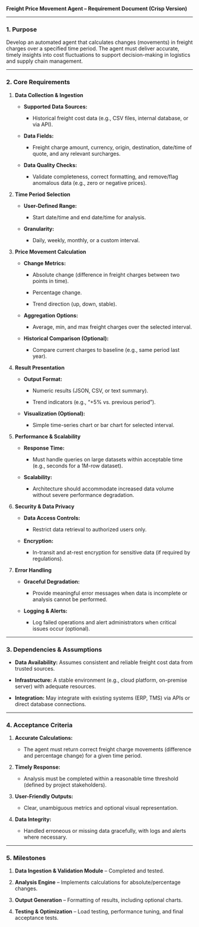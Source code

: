 **Freight Price Movement Agent – Requirement Document (Crisp Version)**

----------

### 1. Purpose

Develop an automated agent that calculates changes (movements) in freight charges over a specified time period. The agent must deliver accurate, timely insights into cost fluctuations to support decision-making in logistics and supply chain management.

----------

### 2. Core Requirements

1. **Data Collection & Ingestion**

   - **Supported Data Sources:**

     - Historical freight cost data (e.g., CSV files, internal database, or via API).

   - **Data Fields:**

     - Freight charge amount, currency, origin, destination, date/time of quote, and any relevant surcharges.

   - **Data Quality Checks:**

     - Validate completeness, correct formatting, and remove/flag anomalous data (e.g., zero or negative prices).

2. **Time Period Selection**

   - **User-Defined Range:**

     - Start date/time and end date/time for analysis.

   - **Granularity:**

     - Daily, weekly, monthly, or a custom interval.

3. **Price Movement Calculation**

   - **Change Metrics:**

     - Absolute change (difference in freight charges between two points in time).

     - Percentage change.

     - Trend direction (up, down, stable).

   - **Aggregation Options:**

     - Average, min, and max freight charges over the selected interval.

   - **Historical Comparison (Optional):**

     - Compare current charges to baseline (e.g., same period last year).

4. **Result Presentation**

   - **Output Format:**

     - Numeric results (JSON, CSV, or text summary).

     - Trend indicators (e.g., “+5% vs. previous period”).

   - **Visualization (Optional):**

     - Simple time-series chart or bar chart for selected interval.

5. **Performance & Scalability**

   - **Response Time:**

     - Must handle queries on large datasets within acceptable time (e.g., seconds for a 1M-row dataset).

   - **Scalability:**

     - Architecture should accommodate increased data volume without severe performance degradation.

6. **Security & Data Privacy**

   - **Data Access Controls:**

     - Restrict data retrieval to authorized users only.

   - **Encryption:**

     - In-transit and at-rest encryption for sensitive data (if required by regulations).

7. **Error Handling**

   - **Graceful Degradation:**

     - Provide meaningful error messages when data is incomplete or analysis cannot be performed.

   - **Logging & Alerts:**

     - Log failed operations and alert administrators when critical issues occur (optional).

----------

### 3. Dependencies & Assumptions

- **Data Availability:** Assumes consistent and reliable freight cost data from trusted sources.

- **Infrastructure:** A stable environment (e.g., cloud platform, on-premise server) with adequate resources.

- **Integration:** May integrate with existing systems (ERP, TMS) via APIs or direct database connections.

----------

### 4. Acceptance Criteria

1. **Accurate Calculations:**

   - The agent must return correct freight charge movements (difference and percentage change) for a given time period.

2. **Timely Response:**

   - Analysis must be completed within a reasonable time threshold (defined by project stakeholders).

3. **User-Friendly Outputs:**

   - Clear, unambiguous metrics and optional visual representation.

4. **Data Integrity:**

   - Handled erroneous or missing data gracefully, with logs and alerts where necessary.

----------

### 5. Milestones

1. **Data Ingestion & Validation Module** – Completed and tested.

2. **Analysis Engine** – Implements calculations for absolute/percentage changes.

3. **Output Generation** – Formatting of results, including optional charts.

4. **Testing & Optimization** – Load testing, performance tuning, and final acceptance tests.